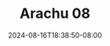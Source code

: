 --- 
title: "Arachu 08"
description: "   video bokep Arachu 08 ig   baru"
date: 2024-08-16T18:38:50-08:00
file_code: "ifl6oadnpfuw"
draft: false
cover: "xl5y5o6lf0qzf03o.jpg"
tags: ["Arachu", "bokep-indo", "bokep-viral", "bokep-ig"]
length: 60
fld_id: "1483117"
foldername: "Arachu update"
categories: ["Arachu update"]
views: 0
---